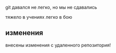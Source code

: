 git давался не легко, но мы не сдавались

тяжело в учениях легко в бою

## изменения

внесены изменения с удаленного репозитория!
